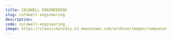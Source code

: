 ```yaml
---
title: COLDWELL ENGINEERING
slug: coldwell-engineering
description:
code: coldwell-engineering
image: https://classicminidiy.s3.amazonaws.com/archive/images/companies/wp6901dfba_06.png
---
```


<!-- Content of the page -->

##

    